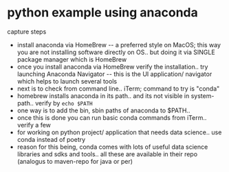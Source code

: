# python example using anaconda

capture steps

 * install anaconda via HomeBrew -- a preferred style on MacOS; this way you are not installing software directly on OS.. but doing it via SINGLE package manager which is HomeBrew
 * once you install anaconda via HomeBrew verify the installation.. try launching Anaconda Navigator -- this is the UI application/ navigator which helps to launch several tools
 * next is to check from command line.. iTerm; command to try is "conda"
 * homebrew installs anaconda in its path.. and its not visible in system-path.. verify by ```echo $PATH```
 * one way is to add the bin, sbin paths of anaconda to $PATH.. 
 * once this is done you can run basic conda commands from iTerm.. verify a few
 * for working on python project/ application that needs data science.. use conda instead of poetry
 * reason for this being, conda comes with lots of useful data science libraries and sdks and tools.. all these are available in their repo (analogus to maven-repo for java or per)